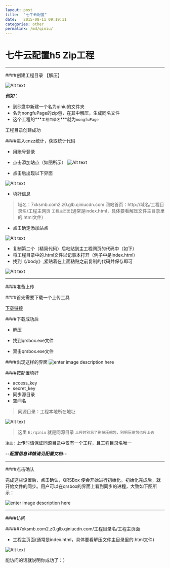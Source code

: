 ```yaml
---
layout: post
title:  "七牛云配置"
date:   2015-08-11 09:19:11
categories: other
permalink: /md/qiniu/
---
```




七牛云配置h5 Zip工程
===

---

####创建工程目录
【解压】

![Alt text](http://7xkj5m.com1.z0.glb.clouddn.com/微博桌面截图_20150811114630.jpg)


***例如***：

- 到E:盘中新建一个名为qiniu的文件夹
- 名为nongfuPage的zip包，在其中解压，生成同名文件
- 这个工程的***`工程目录名`***就为`nongfuPage`

工程目录创建成功



####进入cnzz统计，获取统计代码

- 用账号登录
- 点击添加站点（如图所示）
![Alt text](http://7xkj5m.com1.z0.glb.clouddn.com/微博桌面截图_20150811143424.jpg)

- 点击后出现以下界面

![Alt text](http://7xkj5m.com1.z0.glb.clouddn.com/微博桌面截图_20150811143458.jpg)

- 填好信息

> 域名：7xksmb.com2.z0.glb.qiniucdn.com
> 网站首页：http://域名/工程目录名/工程主网页
> `工程主页面`(通常是index.html，具体要看解压文件主目录里的.html文件)

- 点击确定添加站点

![Alt text](http://7xkj5m.com1.z0.glb.clouddn.com/微博桌面截图_20150811143629.jpg)

- 复制第二个（精简代码）后粘贴到主工程网页的代码中（如下）
- 将工程目录中的.html文件以记事本打开（例子中是index.html）
- 找到《/body》,紧贴着在上面粘贴之前复制的代码并保存即可

![Alt text](http://7xkj5m.com1.z0.glb.clouddn.com/微博桌面截图_20150811143851.jpg)


---

####准备上传

####首先需要下载一个上传工具

[下载链接](http://devtools.qiniu.io/qiniu-devtools-windows_386-current.zip)



####下载成功后
- 解压


- 找到qrsbox.exe文件
- 双击qrsbox.exe文件

####出现这样的界面
![enter image description here](http://developer.qiniu.com/docs/v6/tools/img/qrsbox-demo.png)

####按配置填好
- access_key
- secret_key
- 同步源目录
- 空间名

> 同源目录：工程本地所在地址

![Alt text](http://7xkj5m.com1.z0.glb.clouddn.com/微博桌面截图_20150811114630.jpg)

> 这里 `E:/qiniu` 就是同源目录
> `上传时别忘了删掉压缩包，别把压缩包也传上去`

`注意：`上传时请保证同源目录中仅有一个工程，且工程目录名唯一

***--配置信息详情请见配置文档--***

---

####点击确认

完成这些设置后，点击确认，QRSBox 便会开始进行初始化。初始化完成后，就开始文件的同步。用户可以在qrsbox的界面上看到同步的进程，大致如下图所示：

![enter image description here](http://developer.qiniu.com/docs/v6/tools/img/qrsbox-sync.png)

---

####访问

#####7xksmb.com2.z0.glb.qiniucdn.com/工程目录名/工程主页面

- 工程主页面(通常是index.html，具体要看解压文件主目录里的.html文件)

![Alt text](http://7xkj5m.com1.z0.glb.clouddn.com/微博桌面截图_20150811151615.jpg)

能访问的话就说明你成功了：）
